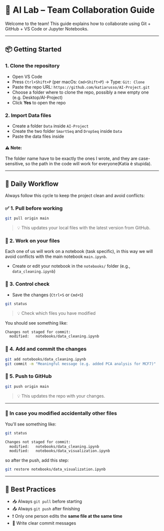 # 🧬 AI Lab – Team Collaboration Guide

Welcome to the team! This guide explains how to collaborate using Git + GitHub + VS Code or Jupyter Notebooks.

---

## 📦 Getting Started

### 1. Clone the repository
- Open VS Code
- Press `Ctrl+Shift+P` (per macOs: `Cmd+Shift+P`) → Type: `Git: Clone`
- Paste the repo URL: `https://github.com/katiarusso/AI-Project.git`
- Choose a folder where to clone the repo, possibly a new empty one (e.g. Desktop/AI-Project)
- Click **Yes** to open the repo

### 2. Import Data files
- Create a folder `Data` inside `AI-Project`
- Create the two folder `SmartSeq` and `DropSeq` inside `Data`
- Paste the data files inside

#### ⚠️ Note:
The folder name have to be exactly the ones I wrote, and they are case-sensitive, so the path in the code will work for everyone(Katia è stupida).

---

## 🔄 Daily Workflow

Always follow this cycle to keep the project clean and avoid conflicts:

### ✅ 1. Pull before working
```bash
git pull origin main
```
> 💡 This updates your local files with the latest version from GitHub.

### 📝 2. Work on your files
Each one of us will work on a notebook (task specific), in this way we will avoid conflicts with the main notebook `main.ipynb`.
- Create or edit your notebook in the `notebooks/` folder (e.g., `data_cleaning.ipynb`)

### 💾 3. Control check
- Save the changes (`Ctrl+S` or `Cmd+S`)

```bash
git status
```
> 💡 Check which files you have modified

You should see something like:
```bash
Changes not staged for commit:
  modified:   notebooks/data_cleaning.ipynb
```

### 💾 4. Add and commit the changes

```bash
git add notebooks/data_cleaning.ipynb
git commit -m "Meaningful message (e.g. added PCA analysis for MCF7)"
```

### 🚀 5. Push to GitHub
```bash
git push origin main
```
> 💡 This updates the repo with your changes.

---

### 🚨 In case you modified accidentally other files
You'll see something like:
```bash
git status
```

```bash
Changes not staged for commit:
  modified:   notebooks/data_cleaning.ipynb
  modified:   notebooks/data_visualization.ipynb
```
so after the push, add this step:
```bash
git restore notebooks/data_visualization.ipynb
```

---

## 🧠 Best Practices

- 📥 Always `git pull` before starting
- 📤 Always `git push` after finishing
- ❗ Only one person edits the **same file at the same time**
- 🧾 Write clear commit messages

